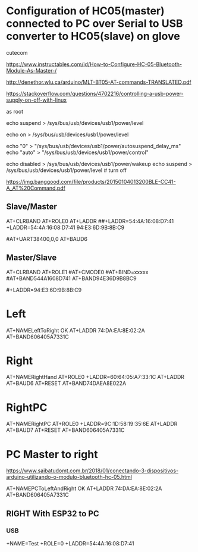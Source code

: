 # Configuration of HC05(master) connected to PC over Serial to USB converter to HC05(slave) on glove

cutecom

https://www.instructables.com/id/How-to-Configure-HC-05-Bluetooth-Module-As-Master-/

http://denethor.wlu.ca/arduino/MLT-BT05-AT-commands-TRANSLATED.pdf

https://stackoverflow.com/questions/4702216/controlling-a-usb-power-supply-on-off-with-linux

as root

echo suspend > /sys/bus/usb/devices/usb1/power/level

echo on > /sys/bus/usb/devices/usb1/power/level

echo "0" > "/sys/bus/usb/devices/usb1/power/autosuspend_delay_ms"
echo "auto" > "/sys/bus/usb/devices/usb1/power/control"

echo disabled > /sys/bus/usb/devices/usb1/power/wakeup
echo suspend > /sys/bus/usb/devices/usb1/power/level  # turn off

https://img.banggood.com/file/products/20150104013200BLE-CC41-A_AT%20Command.pdf

## Slave/Master

AT+CLRBAND
AT+ROLE0
AT+LADDR
##+LADDR=54:4A:16:08:D7:41
+LADDR=54:4A:16:08:D7:41
94:E3:6D:9B:8B:C9

#AT+UART38400,0,0
AT+BAUD6

## Master/Slave

AT+CLRBAND
AT+ROLE1
#AT+CMODE0
#AT+BIND=xxxxx
#AT+BAND544A1608D741
AT+BAND94E36D9B8BC9

#+LADDR=94:E3:6D:9B:8B:C9


# Left

AT+NAMELeftToRight
OK
AT+LADDR
74:DA:EA:8E:02:2A
AT+BAND606405A7331C

# Right

AT+NAMERightHand
AT+ROLE0
+LADDR=60:64:05:A7:33:1C
AT+LADDR
AT+BAUD6
AT+RESET
AT+BAND74DAEA8E022A


# RightPC
AT+NAMERightPC
AT+ROLE0
+LADDR=9C:1D:58:19:35:6E
AT+LADDR
AT+BAUD7
AT+RESET
AT+BAND606405A7331C


# PC Master to right

https://www.saibatudomt.com.br/2018/01/conectando-3-dispositivos-arduino-utilizando-o-modulo-bluetooth-hc-05.html

AT+NAMEPCToLeftAndRight
OK
AT+LADDR
74:DA:EA:8E:02:2A
AT+BAND606405A7331C





## RIGHT With ESP32 to PC

### USB
+NAME=Test
+ROLE=0
+LADDR=54:4A:16:08:D7:41
